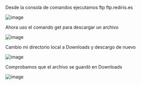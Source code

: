 Desde la consola de comandos ejecutamos ftp ftp.rediris.es

![image](https://github.com/RafaelNunezVazquez/SREI-2ASIR/assets/91255999/09bd9a14-fd63-42fd-8339-6a6cabdb0aa9)

Ahora uso el comando get para descargar un archivo

![image](https://github.com/RafaelNunezVazquez/SREI-2ASIR/assets/91255999/685c15cb-071c-4ce3-8348-2e4aaf169fa0)

Cambio mi directorio local a Downloads y descargo de nuevo

![image](https://github.com/RafaelNunezVazquez/SREI-2ASIR/assets/91255999/cbc69854-b988-45dd-a2ba-601c3d1c776a)

Comprobamos que el archivo se guardó en Downloads

![image](https://github.com/RafaelNunezVazquez/SREI-2ASIR/assets/91255999/c2a9c362-9463-433c-88d2-e0e263b932cc)
